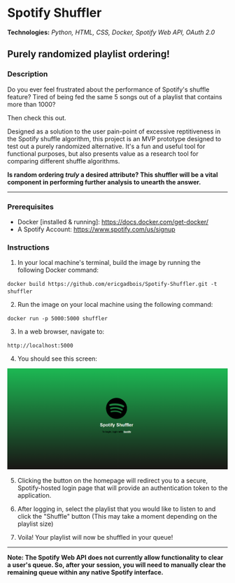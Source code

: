 # Spotify Shuffler
**Technologies:** *Python, HTML, CSS, Docker, Spotify Web API, OAuth 2.0*
## Purely randomized playlist ordering!
### Description
Do you ever feel frustrated about the performance of Spotify's shuffle feature? Tired of being fed the same 5 songs out of a playlist that contains more than 1000?

Then check this out.

Designed as a solution to the user pain-point of excessive reptitiveness in the Spotify shuffle algorithm, this project is an MVP prototype designed to test out a purely randomized alternative. It's a fun and useful tool for functional purposes, but also presents value as a research tool for comparing different shuffle algorithms.

**Is random ordering *truly* a desired attribute? This shuffler will be a vital component in performing further analysis to unearth the answer.**

---
### Prerequisites
- Docker [installed & running]: https://docs.docker.com/get-docker/
- A Spotify Account: https://www.spotify.com/us/signup

### Instructions
1. In your local machine's terminal, build the image by running the following Docker command:

`docker build https://github.com/ericgadbois/Spotify-Shuffler.git -t shuffler`

2. Run the image on your local machine using the following command:

`docker run -p 5000:5000 shuffler`

3. In a web browser, navigate to:

`http://localhost:5000`

4. You should see this screen:

![Homepage](./static/images/homepage.png)

5. Clicking the button on the homepage will redirect you to a secure, Spotify-hosted login page that will provide an authentication token to the application.

6. After logging in, select the playlist that you would like to listen to and click the "Shuffle" button (This may take a moment depending on the playlist size)

7. Voila! Your playlist will now be shuffled in your queue!
---
**Note: The Spotify Web API does not currently allow functionality to clear a user's queue. So, after your session, you will need to manually clear the remaining queue within any native Spotify interface.**
